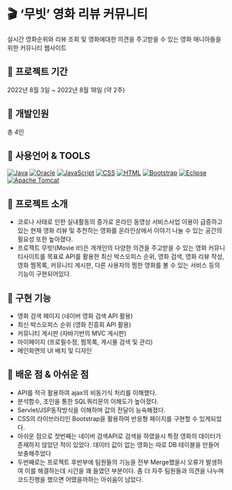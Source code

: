 # 🎬 ‘무빗’ 영화 리뷰 커뮤니티

실시간 영화순위와 리뷰 조회 및 영화에대한 의견을 주고받을 수 있는 영화 매니아들을 위한 커뮤니티 웹사이트

## 📌 프로젝트 기간

2022년 8월 3일 ~ 2022년 8월 18일 (약 2주)

## 📌 개발인원

총 4인

## 📌 사용언어 & TOOLS

[![Java](https://img.shields.io/badge/-Java-000?logo=Java)](https://java.com/)
[![Oracle](https://img.shields.io/badge/-Oracle-000?logo=Oracle&logoColor=white)](https://www.Oracle.com/downloads/)
[![JavaScript](https://img.shields.io/badge/-JavaScript-000?logo=JavaScript)](https://www.javascript.com/)
[![CSS](https://img.shields.io/badge/-CSS-000?logo=CSS3)](https://en.wikipedia.org/wiki/CSS)
[![HTML](https://img.shields.io/badge/-HTML-000?logo=HTML5)](https://www.w3schools.com/html/)
[![Bootstrap](https://img.shields.io/badge/-Bootstrap-000?logo=Bootstrap)](https://getbootstrap.com/)
[![Eclipse](https://img.shields.io/badge/-Eclipse-000?logo=Eclipse)](https://www.eclipse.org/)
[![Apache Tomcat](https://img.shields.io/badge/-Tomcat-000?logo=Tomcat)](https://tomcat.apache.org/)


## 📌 프로젝트 소개
- 코로나 사태로 인한 실내활동의 증가로 온라인 동영상 서비스사업 이용이 급증하고 있는 현재 영화 리뷰 및 추천하는 영화를 온라인상에서 이야기 나눌 수 있는 공간의 필요성 또한 높아졌다.
- 프로젝트 무빗!(Movie it!)은 개개인의 다양한 의견을 주고받을 수 있는 영화 커뮤니티사이트를 목표로 API를 활용한 최신 박스오피스 순위, 영화 검색, 영화 리뷰 작성, 영화 찜목록, 커뮤니티 게시판, 다른 사용자의 찜한 영화를 볼 수 있는 서비스 등의 기능이 구현되어있다.

## 📌 구현 기능
- 영화 검색 페이지 (네이버 영화 검색 API 활용)
- 최신 박스오피스 순위 (영화 진흥회 API 활용)
- 커뮤니티 게시판 (자바기반의 MVC 게시판)
- 마이페이지 (프로필수정, 찜목록, 게시물 검색 및 관리)
- 메인화면의 UI 배치 및 디자인

## 📌 배운 점 & 아쉬운 점
- API를 적극 활용하여 ajax의 비동기식 처리를 이해했다.
- 분석함수, 조인을 통한 SQL쿼리문의 이해도가 높아졌다.
- Servlet/JSP동작방식을 이해하며 값의 전달이 능숙해졌다.
- CSS의 라이브러리인 Bootstrap을 활용하여 반응형 페이지를 구현할 수 있게되었다.
- 아쉬운 점으로 첫번째는 네이버 검색API로 검색을 하였을시 특정 영화의 데이터가 존재하지 않았던 적이 있었다. 데이터 값이 없는 영화는 따로 DB 테이블을 만들어 보충해주었다
- 두번째로는 프로젝트 후반부에 팀원들의 기능을 전부 Merge했을시 오류가 발생하여 이를 해결하는데 시간을 꽤 들였던 부분이다. 좀 더 자주 팀원들과 의견을 나누며 코드진행을 했으면 어땠을까하는 아쉬움이 남았다.
